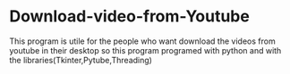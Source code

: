 # Download-video-from-Youtube
This program is utile for the people who want download the videos from youtube in their desktop so this program programed with python and with the libraries(Tkinter,Pytube,Threading)
